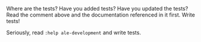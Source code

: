 <!--
Before creating a pull request, do the following.

* Read the Contributing guide linked above first.
* Read the documentation that comes with ALE with `:help ale-development`.

Have fun!
-->

Where are the tests? Have you added tests? Have you updated the tests? Read the
comment above and the documentation referenced in it first. Write tests!

Seriously, read `:help ale-development` and write tests.
